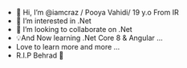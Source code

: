 - 👋 Hi, I’m @iamcraz / Pooya Vahidi/ 19 y.o From IR
- 👀 I’m interested in .Net
- 💞️ I’m looking to collaborate on .Net
- 💡And Now learning .Net Core 8 & Angular ...
- Love to learn more and more ...
- R.I.P Behrad 🖤
<!---
iamcraz/iamcraz is a ✨ special ✨ repository because its `README.md` (this file) appears on your GitHub profile.
You can click the Preview link to take a look at your changes.
--->
